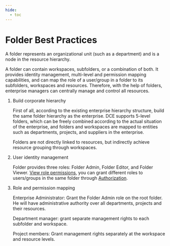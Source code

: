 ```yaml
---
hide:
  - toc
---
```


# Folder Best Practices

A folder represents an organizational unit (such as a department) and is a node in the resource hierarchy.

A folder can contain workspaces, subfolders, or a combination of both.
It provides identity management, multi-level and permission mapping capabilities, and can map the role of a user/group in a folder to its subfolders, workspaces and resources.
Therefore, with the help of folders, enterprise managers can centrally manage and control all resources.

1. Build corporate hierarchy

    First of all, according to the existing enterprise hierarchy structure, build the same folder hierarchy as the enterprise.
    DCE supports 5-level folders, which can be freely combined according to the actual situation of the enterprise, and folders and workspaces are mapped to entities such as departments, projects, and suppliers in the enterprise.

    Folders are not directly linked to resources, but indirectly achieve resource grouping through workspaces.

    

2. User identity management

    Folder provides three roles: Folder Admin, Folder Editor, and Folder Viewer.
    [View role permissions](../access-control/Role.md), you can grant different roles to users/groups in the same folder through [Authorization](../access-control/Role.md).

3. Role and permission mapping

    Enterprise Administrator: Grant the Folder Admin role on the root folder. He will have administrative authority over all departments, projects and their resources.

    Department manager: grant separate management rights to each subfolder and workspace.

    Project members: Grant management rights separately at the workspace and resource levels.